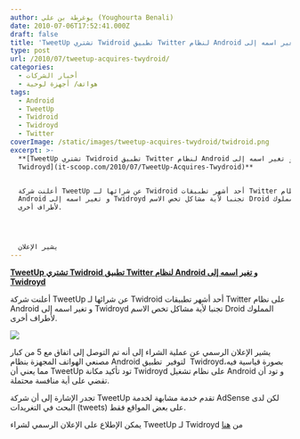 ```yaml
---
author: يوغرطة بن علي (Youghourta Benali)
date: 2010-07-06T17:52:41.000Z
draft: false
title: '‎TweetUp تشتري Twidroid تطبيق Twitter لنظام Android و تغير اسمه إلى Twidroyd  '
type: post
url: /2010/07/tweetup-acquires-twydroid/
categories:
  - أخبار الشركات
  - هواتف/ أجهزة لوحية
tags:
  - Android
  - TweetUp
  - Twidroid
  - Twidroyd
  - Twitter
coverImage: /static/images/tweetup-acquires-twydroid/twidroid.png
excerpt: >-
  **[‎TweetUp تشتري Twidroid تطبيق Twitter لنظام Android و تغير اسمه إلى
  Twidroyd](it-scoop.com/2010/07/TweetUp-Acquires-Twydroid)**


  أعلنت شركة TweetUp عن شرائها لـ Twidroid أحد أشهر تطبيقات Twitter على نظام
  Android و تغير اسمه إلى Twidroyd تجنبا لأية مشاكل تخص الاسم Droid المملوك
  لأطراف أخرى.




  يشير الإعلان
---
```

**[‎TweetUp تشتري Twidroid تطبيق Twitter لنظام Android و تغير اسمه إلى Twidroyd](it-scoop.com/2010/07/TweetUp-Acquires-Twydroid)**

أعلنت شركة TweetUp عن شرائها لـ Twidroid أحد أشهر تطبيقات Twitter على نظام Android و تغير اسمه إلى Twidroyd تجنبا لأية مشاكل تخص الاسم Droid المملوك لأطراف أخرى.

![](/static/images/tweetup-acquires-twydroid/twidroid.png)

يشير الإعلان الرسمي عن عملية الشراء إلى أنه تم التوصل إلى اتفاق مع 5 من كبار مصنعي الهواتف المجهزة بنظام Android لتوفير  تطبيق  Twidroydبصورة قياسية فيه، مما يعني أن TweetUp تود تأكيد مكانة Twidroyd على نظام تشغيل Android و تود أن تقضي على أية منافسة محتملة.

تجدر الإشارة إلى أن شركة TweetUp تقدم خدمة مشابهة لخدمة AdSense لكن لدى البحث في التغريدات (tweets) على بعض المواقع فقط.

يمكن الإطلاع على الإعلان الرسمي لشراء TweetUp لـ Twidroyd من [هنا](http://twidroyd.com/tweetup-acquires-twidroid/)

